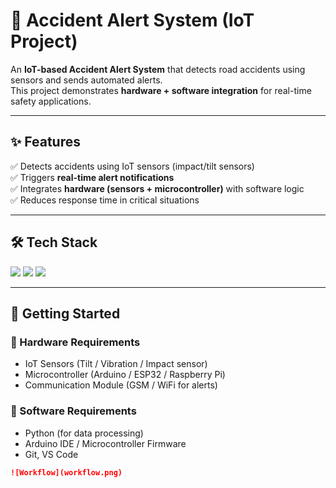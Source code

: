 # 🚦 Accident Alert System (IoT Project)  

An **IoT-based Accident Alert System** that detects road accidents using sensors and sends automated alerts.  
This project demonstrates **hardware + software integration** for real-time safety applications.  

---

## ✨ Features  
✅ Detects accidents using IoT sensors (impact/tilt sensors)  
✅ Triggers **real-time alert notifications**  
✅ Integrates **hardware (sensors + microcontroller)** with software logic  
✅ Reduces response time in critical situations  

---

## 🛠️ Tech Stack  

<p align="left">
  <img src="https://img.shields.io/badge/IoT-008080?style=for-the-badge&logo=raspberrypi&logoColor=white" />
  <img src="https://img.shields.io/badge/Microcontroller-Arduino-blue?style=for-the-badge&logo=arduino&logoColor=white" />
  <img src="https://img.shields.io/badge/Sensors-FF6F00?style=for-the-badge&logo=sonarqube&logoColor=white" />
</p>

---

## 🚀 Getting Started  

### 🔹 Hardware Requirements  
- IoT Sensors (Tilt / Vibration / Impact sensor)  
- Microcontroller (Arduino / ESP32 / Raspberry Pi)  
- Communication Module (GSM / WiFi for alerts)  

### 🔹 Software Requirements  
- Python (for data processing)  
- Arduino IDE / Microcontroller Firmware  
- Git, VS Code  



```markdown
![Workflow](workflow.png)


